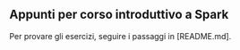 ## Appunti per corso introduttivo a Spark

Per provare gli esercizi, seguire i passaggi in [README.md].
